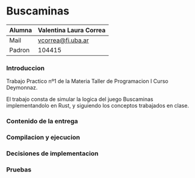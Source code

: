 # Buscaminas


| Alumna   | Valentina Laura Correa |
|----------|------------------------|
| Mail     | vcorrea@fi.uba.ar      |
| Padron   | 104415                 |




### Introduccion
Trabajo Practico nº1 de la Materia Taller de Programacion I Curso Deymonnaz.

El trabajo consta de simular la logica del juego Buscaminas implementandolo en Rust, y siguiendo los conceptos trabajados en clase.


### Contenido de la entrega

### Compilacion y ejecucion

### Decisiones de implementacion

### Pruebas